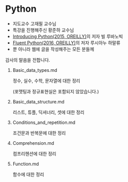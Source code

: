 # Python



- 지도교수 고재필 교수님
- 특강을 진행해주신 황준하 교수님
- [Introducing Python(2015, OREILLY)](https://www.hanbit.co.kr/store/books/look.php?p_code=B2827459900)의 저자 빌 루바노빅
- [Fluent Python(2016, OREILLY)](https://www.hanbit.co.kr/store/books/look.php?p_code=B3316273713)의 저자 루시아누 하말류
- 뿐 아니라 웹에 글을 작성해주는 모든 분들께

감사의 말씀을 전합니다.



1. Basic_data_types.md

   정수, 실수, 수학, 문자열에 대한 정리

   (포맷팅과 정규표현실은 포함되지 않았습니다.)

2. Basic_data_structure.md

   리스트, 튜플, 딕셔너리, 셋에 대한 정리
   
3. Conditions_and_repetition.md

   조건문과 반복문에 대한 정리

4. Comprehension.md

   컴프리헨션에 대한 정리

5. Function.md

   함수에 대한 정리
